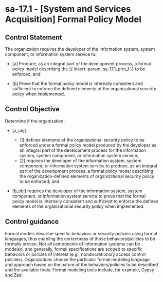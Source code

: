 # sa-17.1 - \[System and Services Acquisition\] Formal Policy Model

## Control Statement

The organization requires the developer of the information system, system component, or information system service to:

- \[a\] Produce, as an integral part of the development process, a formal policy model describing the {{ insert: param, sa-17.1_prm_1 }} to be enforced; and

- \[b\] Prove that the formal policy model is internally consistent and sufficient to enforce the defined elements of the organizational security policy when implemented.

## Control Objective

Determine if the organization:

- \[a_obj\]

  - \[1\] defines elements of the organizational security policy to be enforced under a formal policy model produced by the developer as an integral part of the development process for the information system, system component, or information system service;
  - \[2\] requires the developer of the information system, system component, or information system service to produce, as an integral part of the development process, a formal policy model describing the organization-defined elements of organizational security policy to be enforced; and

- \[b_obj\] requires the developer of the information system, system component, or information system service to prove that the formal policy model is internally consistent and sufficient to enforce the defined elements of the organizational security policy when implemented.

## Control guidance

Formal models describe specific behaviors or security policies using formal languages, thus enabling the correctness of those behaviors/policies to be formally proven. Not all components of information systems can be modeled, and generally, formal specifications are scoped to specific behaviors or policies of interest (e.g., nondiscretionary access control policies). Organizations choose the particular formal modeling language and approach based on the nature of the behaviors/policies to be described and the available tools. Formal modeling tools include, for example, Gypsy and Zed.
